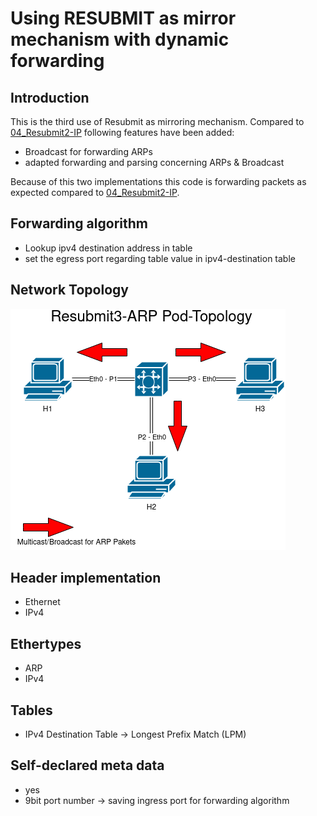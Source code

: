 # Using RESUBMIT as mirror mechanism with dynamic forwarding

## Introduction

This is the third use of Resubmit as mirroring mechanism. Compared to [04_Resubmit2-IP](https://github.com/Selltowitz/p4/tree/main/VM_Exercices/04_Resubmit2_IP) following features have been added:
- Broadcast for forwarding ARPs
- adapted forwarding and parsing concerning ARPs & Broadcast

Because of this two implementations this code is forwarding packets as expected compared to [04_Resubmit2-IP](https://github.com/Selltowitz/p4/tree/main/VM_Exercices/04_Resubmit2_IP).


## Forwarding algorithm
- Lookup ipv4 destination address in table
- set the egress port regarding table value in ipv4-destination table 
		


## Network Topology
![alt text](https://github.com/Selltowitz/p4/blob/main/Topo-Drawings/Resubmit3-ARP.png?raw=true)

## Header implementation
- Ethernet
- IPv4

## Ethertypes
- ARP
- IPv4

## Tables
- IPv4 Destination Table -> Longest Prefix Match (LPM)

## Self-declared meta data
- yes
- 9bit port number -> saving ingress port for forwarding algorithm